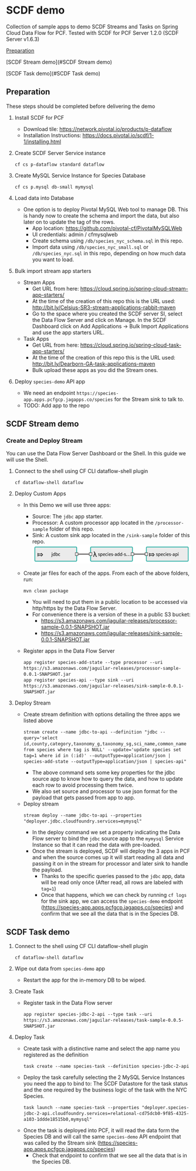 # SCDF demo
Collection of sample apps to demo SCDF Streams and Tasks on Spring Cloud Data Flow for PCF.
Tested with SCDF for PCF Server 1.2.0 (SCDF Server v1.6.3)

[Preparation](#Preparation)

[SCDF Stream demo](#SCDF Stream demo)

[SCDF Task demo](#SCDF Task demo)

## Preparation
These steps should be completed before delivering the demo

1. Install SCDF for PCF
    - Download tile: https://network.pivotal.io/products/p-dataflow
    - Installation Instructions: https://docs.pivotal.io/scdf/1-1/installing.html


1. Create SCDF Server Service instance
    ```
    cf cs p-dataflow standard dataflow
    ```


1. Create MySQL Service Instance for Species Database
    ```
    cf cs p.mysql db-small mymysql
    ```

1. Load data into Database
    - One option is to deploy Pivotal MySQL Web tool to manage DB. This is handy now to create the schema and import the data, but also later on to update the tag of the rows.
      - App location: https://github.com/pivotal-cf/PivotalMySQLWeb
      - UI credentials: admin / cfmysqlweb
      - Create schema using `/db/species_nyc_schema.sql` in this repo.
      - Import data using `/db/species_nyc_small.sql` or `/db/species_nyc.sql` in this repo, depending on how much data you want to load.

1. Bulk import stream app starters
    - Stream Apps
      - Get URL from here: https://cloud.spring.io/spring-cloud-stream-app-starters/
      - At the time of the creation of this repo this is the URL used: http://bit.ly/Celsius-SR3-stream-applications-rabbit-maven
      - Go to the space where you created the SCDF server SI, select the Data Flow Server and click on Manage. In the SCDF Dashboard click on Add Applications -> Bulk Import Applications and use the app starters URL.
    - Task Apps
      - Get URL from here: https://cloud.spring.io/spring-cloud-task-app-starters/
      - At the time of the creation of this repo this is the URL used: http://bit.ly/Dearborn-GA-task-applications-maven
      - Bulk upload these apps as you did the Stream ones.

1. Deploy `species-demo` API app
    - We need an endpoint `https://species-app.apps.pcfgcp.jagapps.co/species` for the Stream sink to talk to.
    - TODO: Add app to the repo


## SCDF Stream demo

### Create and Deploy Stream
You can use the Data Flow Server Dashboard or the Shell. In this guide we will use the Shell.

1. Connect to the shell using CF CLI dataflow-shell plugin
    ```
    cf dataflow-shell dataflow
    ```

1. Deploy Custom Apps
    - In this Demo we will use three apps:
      - Source: The `jdbc` app starter.
      - Processor: A custom processor app located in the `/processor-sample` folder of this repo.
      - Sink: A custom sink app located in the `/sink-sample` folder of this repo.
      ![stream_image](./images/stream.png)

    - Create jar files for each of the apps. From each of the above folders, run:
      ```
      mvn clean package
      ```
      - You will need to put them in a public location to be accessed via http/https by the Data Flow Server.
      - For convenience there is a version of these in a public S3 bucket:
        - https://s3.amazonaws.com/jaguilar-releases/processor-sample-0.0.1-SNAPSHOT.jar
        - https://s3.amazonaws.com/jaguilar-releases/sink-sample-0.0.1-SNAPSHOT.jar

    - Register apps in the Data Flow Server
      ```
      app register species-add-state --type processor --uri https://s3.amazonaws.com/jaguilar-releases/processor-sample-0.0.1-SNAPSHOT.jar
      app register species-api --type sink --uri https://s3.amazonaws.com/jaguilar-releases/sink-sample-0.0.1-SNAPSHOT.jar
      ```

1. Deploy Stream
    - Create stream definition with options detailing the three apps we listed above
      ```
      stream create --name jdbc-to-api --definition "jdbc --query='select id,county,category,taxonomy_g,taxonomy_sg,sci_name,common_name from species where tag is NULL' --update='update species set tag=1 where id in (:id)' --outputType=application/json | species-add-state --outputType=application/json | species-api"
      ```
      - The above command sets some key properties for the jdbc source app to know how to query the data, and how to update each row to avoid processing them twice.
      - We also set source and processor to use json format for the payload that gets passed from app to app.
    - Deploy stream
      ```
      stream deploy --name jdbc-to-api --properties "deployer.jdbc.cloudfoundry.services=mymysql"
      ```
      - In the deploy command we set a property indicating the Data Flow server to bind the `jdbc` source app to the `mymysql` Service Instance so that it can read the data with pre-loaded.
      - Once the stream is deployed, SCDF will deploy the 3 apps in PCF and when the source comes up it will start reading all data and passing it on in the stream for processor and later sink to handle the payload.
        - Thanks to the specific queries passed to the `jdbc` app, data will be read only once (After read, all rows are labeled with `tag=1`)
        - Once that happens, which we can check by running `cf logs` for the sink app, we can access the `species-demo` endpoint (https://species-app.apps.pcfgcp.jagapps.co/species) and confirm that we see all the data that is in the Species DB.


## SCDF Task demo

1. Connect to the shell using CF CLI dataflow-shell plugin
    ```
    cf dataflow-shell dataflow
    ```

1. Wipe out data from `species-demo` app
    - Restart the app for the in-memory DB to be wiped. 


1. Create Task
    - Register task in the Data Flow server
      ```
      app register species-jdbc-2-api --type task --uri  https://s3.amazonaws.com/jaguilar-releases/task-sample-0.0.5-SNAPSHOT.jar
      ```

1. Deploy Task
    - Create task with a distinctive name and select the app name you registered as the definition
      ```
      task create --name species-task --definition species-jdbc-2-api
      ```
    - Deploy the task carefully selecting the 2 MySQL Service Instances you need the app to bind to: The SCDF Datastore for the task status and the one required by the business logic of the task with the NYC Species.
      ```
      task launch --name species-task --properties "deployer.species-jdbc-2-api.cloudfoundry.services=relational-cd75dcb0-9f85-4325-a103-1ddde18515b0,mymysql"
      ```
    - Once the task is deployed into PCF, it will read the data form the Species DB and will call the same `species-demo` API endpoint that was called by the Stream sink (https://species-app.apps.pcfgcp.jagapps.co/species)
      - Check that endpoint to confirm that we see all the data that is in the Species DB.
